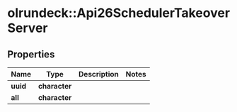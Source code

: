# olrundeck::Api26SchedulerTakeoverServer

## Properties
Name | Type | Description | Notes
------------ | ------------- | ------------- | -------------
**uuid** | **character** |  | 
**all** | **character** |  | 


